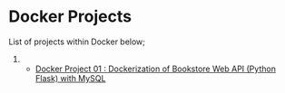 # Docker Projects 

List of projects within Docker below;

1. - [Docker Project 01 : Dockerization of Bookstore Web API (Python Flask) with MySQL](./D-01-Bookstore-Api/README.md)